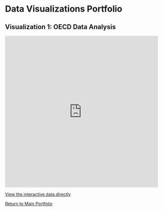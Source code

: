 # Data Visualizations Portfolio

## Visualization 1: OECD Data Analysis
<iframe 
  src="https://data-viewer.oecd.org?chartId=b4130eeb-a6a7-440b-91fc-8e02e55a6bb0" 
  style="border: none; width: 100%; height: 500px;" 
  allowfullscreen="true">
</iframe>

[View the interactive data directly](https://data-viewer.oecd.org?chartId=b4130eeb-a6a7-440b-91fc-8e02e55a6bb0)

[Return to Main Portfolio](/README.md)
